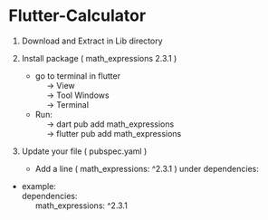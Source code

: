 # Flutter-Calculator

1. Download and Extract in Lib directory
2. Install package ( math_expressions 2.3.1 )  
   + go to terminal in flutter<br /> 
      &nbsp;&nbsp;&nbsp;&nbsp;&nbsp;-> View<br />
       &nbsp;&nbsp;&nbsp;&nbsp;&nbsp;-> Tool Windows<br />
        &nbsp;&nbsp;&nbsp;&nbsp;&nbsp;-> Terminal<br />
   + Run:<br />
    &nbsp;&nbsp;&nbsp;&nbsp; -> dart pub add math_expressions<br />
    &nbsp;&nbsp;&nbsp;&nbsp; -> flutter pub add math_expressions<br />
     
3. Update your file ( pubspec.yaml )
   - Add a line ( math_expressions: ^2.3.1 ) under dependencies:
   
  + example:<br />
     dependencies:<br />
         &nbsp;&nbsp;&nbsp;&nbsp;&nbsp; math_expressions: ^2.3.1
